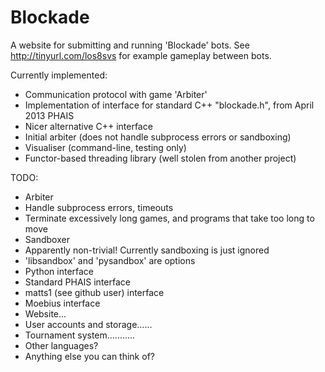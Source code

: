 Blockade
========

A website for submitting and running 'Blockade' bots.
See http://tinyurl.com/los8svs for example gameplay between bots.

Currently implemented:
 - Communication protocol with game 'Arbiter'
 - Implementation of interface for standard C++ "blockade.h", from April 2013 PHAIS
 - Nicer alternative C++ interface
 - Initial arbiter (does not handle subprocess errors or sandboxing)
 - Visualiser (command-line, testing only)
 - Functor-based threading library (well stolen from another project)

 
TODO:
 - Arbiter
  - Handle subprocess errors, timeouts
  - Terminate excessively long games, and programs that take too long to move
 - Sandboxer
  - Apparently non-trivial!  Currently sandboxing is just ignored
  - 'libsandbox' and 'pysandbox' are options
 - Python interface
  - Standard PHAIS interface
  - matts1 (see github user) interface
  - Moebius interface
 - Website...
 - User accounts and storage......
 - Tournament system...........
 - Other languages?
 - Anything else you can think of?